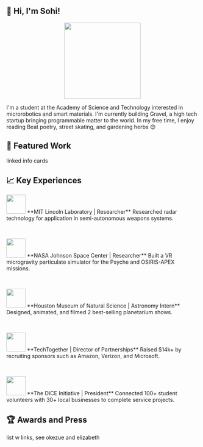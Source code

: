 ## 👋 Hi, I'm Sohi!

<center><img src="https://user-images.githubusercontent.com/69354578/215560455-7e7094e4-b0c8-43e3-bcf2-580d65f976ec.GIF" height=200></center>
<p>I'm a student at the Academy of Science and Technology interested in microrobotics and smart materials. I'm currently building Gravel, a high tech startup bringing programmable matter to the world. In my free time, I enjoy reading Beat poetry, street skating, and gardening herbs 😊</p>

## 🔧 Featured Work

linked info cards

## 📈 Key Experiences

<p><img src="https://user-images.githubusercontent.com/69354578/215586597-aec7a3e2-8bd2-4f45-8096-eacaa5976ec6.png" height=50>   **MIT Lincoln Laboratory | Researcher** Researched radar technology for application in semi-autonomous weapons systems. </p><br>
<p><img src="https://user-images.githubusercontent.com/69354578/215586736-3b97dff7-baae-453a-a149-b1b80f730330.png" height=50>   **NASA Johnson Space Center | Researcher** Built a VR microgravity particulate simulator for the Psyche and OSIRIS-APEX missions. </p><br>
<p><img src="https://user-images.githubusercontent.com/69354578/215586946-eccf09e6-1eef-47c1-a52e-4087f8c92937.png" height=50>   **Houston Museum of Natural Science | Astronomy Intern** Designed, animated, and filmed 2 best-selling planetarium shows. </p><br>
<p><img src="https://user-images.githubusercontent.com/69354578/215587123-aee87a9d-c5a2-4756-8ca3-f5f4bde54007.png" height=50>   **TechTogether | Director of Partnerships** Raised $14k+ by recruiting sponsors such as Amazon, Verizon, and Microsoft.</p><br>
<p><img src="https://user-images.githubusercontent.com/69354578/215587287-e85fb3b5-ed86-4ada-8804-494315cdbf3b.png" height=50>   **The DICE Initiative | President** Connected 100+ student volunteers with 30+ local businesses to complete service projects. </p>

## 🏆 Awards and Press

list w links, see okezue and elizabeth

